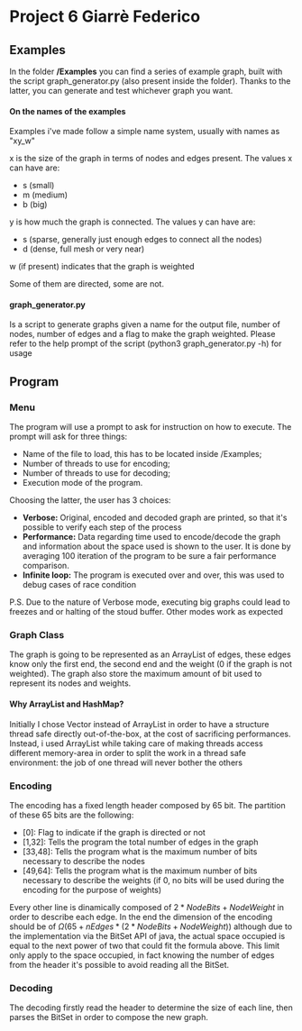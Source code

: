 # Project 6 Giarrè Federico

## Examples

In the folder **/Examples** you can find a series of example graph, built with the script graph_generator.py (also present inside the folder). Thanks to the latter, you can generate and test whichever graph you want.

#### On the names of the examples

Examples i've made follow a simple name system, usually with names as "xy_w"

x is the size of the graph in terms of nodes and edges present. The values x can have are:

- s (small)
- m (medium)
- b (big)

y is how much the graph is connected. The values y can have are:

- s (sparse, generally just enough edges to connect all the nodes)
- d (dense, full mesh or very near)

w (if present) indicates that the graph is weighted

Some of them are directed, some are not.

#### graph_generator.py

Is a script to generate graphs given a name for the output file, number of nodes, number of edges and a flag to make the graph weighted. Please refer to the help prompt of the script (python3 graph_generator.py -h) for usage

## Program

### Menu

The program will use a prompt to ask for instruction on how to execute. The prompt will ask for three things:

- Name of the file to load, this has to be located inside /Examples;
- Number of threads to use for encoding;
- Number of threads to use for decoding;
- Execution mode of the program.


Choosing the latter, the user has 3 choices:

- **Verbose:** Original, encoded and decoded graph are printed, so that it's possible to verify each step of the process
- **Performance:** Data regarding time used to encode/decode the graph and information about the space used is shown to the user. It is done by averaging 100 iteration of the program to be sure a fair performance comparison.
- **Infinite loop:** The program is executed over and over, this was used to debug cases of race condition

P.S. Due to the nature of Verbose mode, executing big graphs could lead to freezes and or halting of the stoud buffer. Other modes work as expected

### Graph Class

The graph is going to be represented as an ArrayList of edges, these edges know only the first end, the second end and the weight (0 if the graph is not weighted). The graph also store the maximum amount of bit used to represent its nodes and weights.

#### Why ArrayList and HashMap?

Initially I chose Vector instead of ArrayList in order to have a structure thread safe directly out-of-the-box, at the cost of sacrificing performances.
Instead, i used ArrayList while taking care of making threads access different memory-area in order to split the work in a thread safe environment: the job of one thread will never bother the others

### Encoding

The encoding has a fixed length header composed by 65 bit. The partition of these 65 bits are the following:

- [0]: Flag to indicate if the graph is directed or not
- [1,32]: Tells the program the total number of edges in the graph
- [33,48]: Tells the program what is the maximum number of bits necessary to describe the nodes
- [49,64]: Tells the program what is the maximum number of bits necessary to describe the weights (if 0, no bits will be used during the encoding for the purpose of weights)

Every other line is dinamically composed of $2* NodeBits + NodeWeight$ in order to describe each edge. In the end the dimension of the encoding should be of $\Omega(65 + nEdges * (2* NodeBits + NodeWeight))$ although due to the implementation via the BitSet API of java, the actual space occupied is equal to the next power of two that could fit the formula above.
This limit only apply to the space occupied, in fact knowing the number of edges from the header it's possible to avoid reading all the BitSet.

### Decoding

The decoding firstly read the header to determine the size of each line, then parses the BitSet in order to compose the new graph. 


